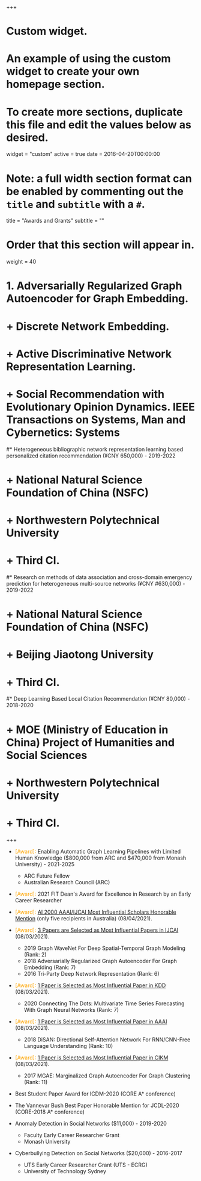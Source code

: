 +++
# Custom widget.
# An example of using the custom widget to create your own homepage section.
# To create more sections, duplicate this file and edit the values below as desired.
widget = "custom"
active = true
date = 2016-04-20T00:00:00

# Note: a full width section format can be enabled by commenting out the `title` and `subtitle` with a `#`.
title = "Awards and Grants"
subtitle = ""

# Order that this section will appear in.
weight = 40

#  1. Adversarially Regularized Graph Autoencoder for Graph Embedding. 
#  + Discrete Network Embedding. 
#  + Active Discriminative Network Representation Learning.
#  + Social Recommendation with Evolutionary Opinion Dynamics. IEEE Transactions on Systems, Man and Cybernetics: Systems


#* Heterogeneous bibliographic network representation learning based personalized citation recommendation (¥CNY 650,000) - 2019-2022
#  + National Natural Science Foundation of China (NSFC) 
#  + Northwestern Polytechnical University 
#  + Third CI.
  
#* Research on methods of data association and cross-domain emergency prediction for heterogeneous multi-source networks (¥CNY #630,000) - 2019-2022
#  + National Natural Science Foundation of China (NSFC)
#  + Beijing Jiaotong University 
#  + Third CI.

#* Deep Learning Based Local Citation Recommendation (¥CNY 80,000) - 2018-2020 
#  + MOE (Ministry of Education in China) Project of Humanities and Social Sciences 
#  + Northwestern Polytechnical University
#  + Third CI.

+++

* <span style="color:orange"> [Award]: </span>  Enabling Automatic Graph Learning Pipelines with Limited Human Knowledge ($800,000 from ARC and \$470,000 from Monash University) - 2021-2025
  + ARC Future Fellow
  + Australian Research Council (ARC)
* <span style="color:orange"> [Award]: </span> 2021 FIT Dean's Award for Excellence in Research by an Early Career Researcher
* <span style="color:orange"> [Award]: </span> [AI 2000 AAAI/IJCAI Most Influential Scholars Honorable Mention](../../post/ai-2000-certificate.png)  (only five recipients in Australia) (08/04/2021). 
* <span style="color:orange"> [Award]: </span> [3 Papers are Selected as Most Influential Papers in IJCAI](https://www.paperdigest.org/2021/03/most-influential-ijcai-papers-2021-03/) (08/03/2021). 
  - 2019 Graph WaveNet For Deep Spatial-Temporal Graph Modeling (Rank: 2)
  - 2018 Adversarially Regularized Graph Autoencoder For Graph Embedding (Rank: 7)
  - 2016 Tri-Party Deep Network Representation (Rank: 6)
* <span style="color:orange"> [Award]: </span> [1 Paper is Selected as Most Influential Paper in KDD](https://www.paperdigest.org/2021/03/most-influential-kdd-papers-2021-03/)   (08/03/2021).
  - 2020 Connecting The Dots: Multivariate Time Series Forecasting With Graph Neural Networks (Rank: 7)
* <span style="color:orange"> [Award]: </span> [1 Paper is Selected as Most Influential Paper in AAAI](https://www.paperdigest.org/2021/03/most-influential-aaai-papers-2021-03/) (08/03/2021). 
  - 2018 DiSAN: Directional Self-Attention Network For RNN/CNN-Free Language Understanding (Rank: 10)
* <span style="color:orange"> [Award]: </span> [1 Paper is Selected as Most Influential Paper in CIKM](https://www.paperdigest.org/2021/03/most-influential-cikm-papers-2021-03/)  (08/03/2021). 
  - 2017 MGAE: Marginalized Graph Autoencoder For Graph Clustering (Rank: 11)
  
  
* Best Student Paper Award for ICDM-2020 (CORE A* conference)

* The Vannevar Bush Best Paper Honorable Mention for JCDL-2020 (CORE-2018 A* conference)


* Anomaly Detection in Social Networks ($11,000) - 2019-2020 
  + Faculty Early Career Researcher Grant 
  + Monash University


* Cyberbullying Detection on Social Networks ($20,000) - 2016-2017 
  + UTS Early Career Researcher Grant (UTS - ECRG) 
  + University of Technology Sydney

  

